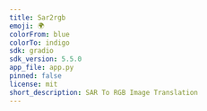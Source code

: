 ```yaml
---
title: Sar2rgb
emoji: 🌍
colorFrom: blue
colorTo: indigo
sdk: gradio
sdk_version: 5.5.0
app_file: app.py
pinned: false
license: mit
short_description: SAR To RGB Image Translation
---
```

